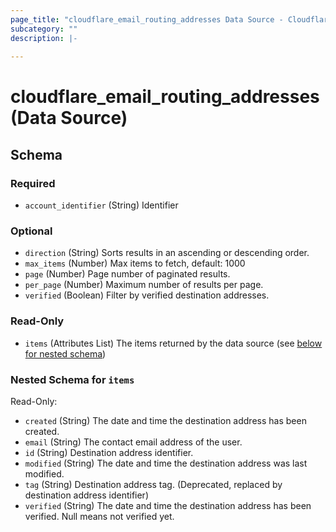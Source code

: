 ```yaml
---
page_title: "cloudflare_email_routing_addresses Data Source - Cloudflare"
subcategory: ""
description: |-
  
---
```


# cloudflare_email_routing_addresses (Data Source)




<!-- schema generated by tfplugindocs -->
## Schema

### Required

- `account_identifier` (String) Identifier

### Optional

- `direction` (String) Sorts results in an ascending or descending order.
- `max_items` (Number) Max items to fetch, default: 1000
- `page` (Number) Page number of paginated results.
- `per_page` (Number) Maximum number of results per page.
- `verified` (Boolean) Filter by verified destination addresses.

### Read-Only

- `items` (Attributes List) The items returned by the data source (see [below for nested schema](#nestedatt--items))

<a id="nestedatt--items"></a>
### Nested Schema for `items`

Read-Only:

- `created` (String) The date and time the destination address has been created.
- `email` (String) The contact email address of the user.
- `id` (String) Destination address identifier.
- `modified` (String) The date and time the destination address was last modified.
- `tag` (String) Destination address tag. (Deprecated, replaced by destination address identifier)
- `verified` (String) The date and time the destination address has been verified. Null means not verified yet.


